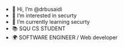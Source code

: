 - 👋 Hi, I’m @drbusaidi
- 👀 I’m interested in securty
- 🌱 I’m currently learning securty 
- 📚 SQU CS STUDENT
- 🌍 SOFTWARE ENGINEER / Web developer 
<!---
drbusaidi/drbusaidi is a ✨ special ✨ repository because its `README.md` (this file) appears on your GitHub profile.
You can click the Preview link to take a look at your changes.
--->
